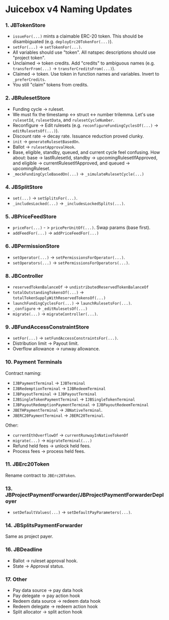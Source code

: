 # Juicebox v4 Naming Updates

### 1. JBTokenStore

- `issueFor(...)` mints a claimable ERC-20 token. This should be disambiguated (e.g. `deployErc20TokenFor(...)`).
- `setFor(...)` -> `setTokenFor(...)`.
- All variables should use "token". All natspec descriptions should use "project token".
- Unclaimed -> token credits. Add "credits" to ambiguous names (e.g. `transferFrom(...)` -> `transferCreditsFrom(...)`).
- Claimed -> token. Use token in function names and variables. Invert to `_preferCredits`.
- You still "claim" tokens from credits.

### 2. JBRulesetStore

- Funding cycle -> ruleset.
- We must fix the timestamp <-> struct <-> number trilemma. Let's use `rulesetId`, `rulesetData`, and `rulesetCycleNumber`.
- Reconfigure -> Edit rulesets (e.g. `reconfigureFundingCyclesOf(...)` -> `editRulesetsOf(...)`).
- Discount rate -> decay rate. Issuance reduction proved clunky.
- `init` -> `generateRulesetBasedOn`.
- Ballot -> `rulesetApprovalHook`.
- Base, eligible, standby, queued, and current cycle feel confusing. How about: base -> lastRulesetId, standby -> upcomingRulesetIfApproved, and eligible -> currentRulesetIfApproved, and queued -> upcomingRuleset.
- `_mockFundingCycleBasedOn(...)` -> `_simulateRulesetCycle(...)`

### 4. JBSplitStore

- `set(...)` -> `setSplitsFor(...)`.
- `_includesLocked(...)` -> `_includesLockedSplits(...)`.

### 5. JBPriceFeedStore

- `priceFor(...)` - > `pricePerUnitOf(...)`. Swap params (base first).
- `addFeedFor(...)` -> `addPriceFeedFor(...)`

### 6. JBPermissionStore

- `setOperator(...)` -> `setPermissionsForOperator(...)`.
- `setOperators(...)` -> `setPermissionsForOperators(...)`.

### 8. JBController

- `reservedTokenBalanceOf` -> `undistributedReservedTokenBalanceOf`
- `totalOutstandingTokensOf(...)` -> `totalTokenSupplyWithReservedTokensOf(...)`
- `launchFundingCyclesFor(...)` -> `launchRulesetsFor(...)`.
- `_configure` -> `_editRulesetsOf(...)`
- `migrate(...)` -> `migrateController(...)`.

### 9. JBFundAccessConstraintStore

- `setFor(...)` -> `setFundAccessConstraintsFor(...)`.
- Distribution limit -> Payout limit.
- Overflow allowance -> runway allowance.

### 10. Payment Terminals

Contract naming:

- `IJBPaymentTerminal` -> `IJBTerminal`
- `IJBRedemptionTerminal` -> `IJBRedeemTerminal`
- `IJBPayoutTerminal` -> `IJBPayoutTerminal`
- `IJBSingleTokenPaymentTerminal` -> `IJBSingleTokenTerminal`
- `IJBPayoutRedemptionPaymentTerminal` -> `IJBPayoutRedeemTerminal`
- `JBETHPaymentTerminal` -> `JBNativeTerminal`.
- `JBERC20PaymentTerminal` -> `JBERC20Terminal`.

Other:

- `currentEthOverflowOf` -> `currentRunwayInNativeTokenOf`
- `migrate(...)` -> `migrateTerminal(...)`
- Refund held fees -> unlock held fees.
- Process fees -> process held fees.

### 11. JBErc20Token

Rename contract to `JBErc20Token`.

### 13. JBProjectPaymentForwarder/JBProjectPaymentForwarderDeployer

- `setDefaultValues(...)` -> `setDefaultPayParameters(...)`.

### 14. JBSplitsPaymentForwarder

Same as project payer.

### 16. JBDeadline

- Ballot -> ruleset approval hook.
- State -> Approval status.

### 17. Other

- Pay data source -> pay data hook
- Pay delegate -> pay action hook
- Redeem data source -> redeem data hook
- Redeem delegate -> redeem action hook
- Split allocator -> split action hook
